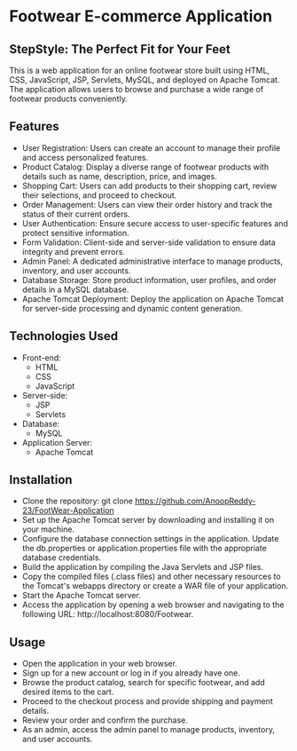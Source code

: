 # Footwear E-commerce Application
## StepStyle: The Perfect Fit for Your Feet
This is a web application for an online footwear store built using HTML, CSS, JavaScript, JSP, Servlets, MySQL, and deployed on Apache Tomcat. The application allows users to browse and purchase a wide range of footwear products conveniently.

## Features
- User Registration: Users can create an account to manage their profile and access personalized features.
- Product Catalog: Display a diverse range of footwear products with details such as name, description, price, and images.
- Shopping Cart: Users can add products to their shopping cart, review their selections, and proceed to checkout.
- Order Management: Users can view their order history and track the status of their current orders.
- User Authentication: Ensure secure access to user-specific features and protect sensitive information.
- Form Validation: Client-side and server-side validation to ensure data integrity and prevent errors.
- Admin Panel: A dedicated administrative interface to manage products, inventory, and user accounts.
- Database Storage: Store product information, user profiles, and order details in a MySQL database.
- Apache Tomcat Deployment: Deploy the application on Apache Tomcat for server-side processing and dynamic content generation.

## Technologies Used
- Front-end: 
    - HTML
    - CSS
    - JavaScript
- Server-side: 
    - JSP
    - Servlets
- Database: 
    - MySQL
- Application Server: 
    - Apache Tomcat

## Installation
- Clone the repository: git clone https://github.com/AnoopReddy-23/FootWear-Application
- Set up the Apache Tomcat server by downloading and installing it on your machine.
- Configure the database connection settings in the application. Update the db.properties or application.properties file with the appropriate database credentials.
- Build the application by compiling the Java Servlets and JSP files.
- Copy the compiled files (.class files) and other necessary resources to the Tomcat's webapps directory or create a WAR file of your application.
- Start the Apache Tomcat server.
- Access the application by opening a web browser and navigating to the following URL: http://localhost:8080/Footwear.

## Usage
- Open the application in your web browser.
- Sign up for a new account or log in if you already have one.
- Browse the product catalog, search for specific footwear, and add desired items to the cart.
- Proceed to the checkout process and provide shipping and payment details.
- Review your order and confirm the purchase.
- As an admin, access the admin panel to manage products, inventory, and user accounts.
